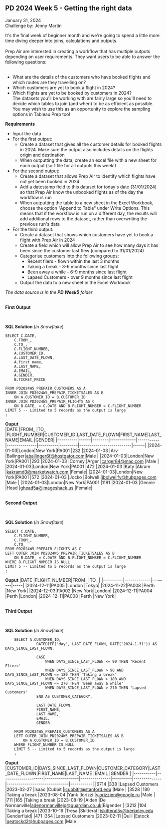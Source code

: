 **PD 2024 Week 5 - Getting the right data**
-------------------

January 31, 2024  
Challenge by: Jenny Martin  

It's the final week of beginner month and we're going to spend a little more time diving deeper into joins, calculations and outputs.   
<br>
Prep Air are interested in creating a workflow that has multiple outputs depending on user requirements. They want users to be able to answer the following questions:  
<br>
- What are the details of the customers who have booked flights and which routes are they travelling on?  
- Which customers are yet to book a flight in 2024?  
- Which flights are yet to be booked by customers in 2024?  
The datasets you'll be working with are fairly large so you'll need to decide which tables to join (and when) to be as efficient as possible. You may wish to use this as an opportunity to explore the sampling options in Tableau Prep too!  


**Requirements**
- Input the data
- For the first output:
  - Create a dataset that gives all the customer details for booked flights in 2024. Make sure the output also includes details on the flights origin and destination
  - When outputting the data, create an excel file with a new sheet for each output (so 1 file for all outputs this week!)
- For the second output:
  - Create a dataset that allows Prep Air to identify which flights have not yet been booked in 2024
  - Add a datestamp field to this dataset for today's date (31/01/2024) so that Prep Air know the unbooked flights as of the day the workflow is run
  - When outputting the table to a new sheet in the Excel Workbook, choose the option "Append to Table" under Write Options. This means that if the workflow is run on a different day, the results will add additional rows to the dataset, rather than overwriting the previous run's data
- For the third output:
  - Create a dataset that shows which customers have yet to book a flight with Prep Air in 2024
  - Create a field which will allow Prep Air to see how many days it has been since the customer last flew (compared to 31/01/2024)
  - Categorise customers into the following groups:
    - Recent fliers - flown within the last 3 months
    - Taking a break - 3-6 months since last flight
    - Been away a while - 6-9 months since last flight
    - Lapsed Customers - over 9 months since last flight
  - Output the data to a new sheet in the Excel Workbook

*The data source is in the **PD Week5** folder*
  <br>
  <br>



**First Output**  

<br>  

**SQL Solution** (*In Snowflake*)  


    SELECT C.DATE,
        C.FROM_,
        C.TO_,
        C.FLIGHT_NUMBER,
        A.CUSTOMER_ID,
        A.LAST_DATE_FLOWN,
        A.first_name,
        A.LAST_NAME,
        A.EMAIL,
        A.GENDER,
        B.TICKET_PRICE
        
    FROM PD2024W5_PREPAIR_CUSTOMERS AS A
    INNER JOIN PD2024W5_PREPAIR_TICKETSALES AS B
        ON A.CUSTOMER_ID = B.CUSTOMER_ID
    INNER JOIN PD2024W5_PREPAIR_FLIGHTS AS C
        ON B.DATE_ = C.DATE AND B.FLIGHT_NUMBER = C.FLIGHT_NUMBER
    LIMIT 5 -- Limited to 5 records as the output is large
    ;
        
**Ouput**  
|DATE      |FROM_ |TO_     |FLIGHT_NUMBER|CUSTOMER_ID|LAST_DATE_FLOWN|FIRST_NAME|LAST_NAME|EMAIL                     |GENDER|
|----------|------|--------|-------------|-----------|---------------|----------|---------|--------------------------|------|
|2024-01-03|London|New York|PA001        |232        |2024-01-03     |Arv       |Ballinger|aballinger6f@hostgator.com|Male  |
|2024-01-03|London|New York|PA001        |293        |2024-01-03     |Corney    |Arger    |carger84@mac.com          |Male  |
|2024-01-03|London|New York|PA001        |472        |2024-01-03     |Katy      |Akram    |kakramd3@marketwatch.com  |Female|
|2024-01-03|London|New York|PA001        |572        |2024-01-03     |Jocko     |Bolwell  |jbolwellfv@hubpages.com   |Male  |
|2024-01-03|London|New York|PA001        |1191       |2024-01-03     |Gennie    |Head     |ghead5a@imageshack.us     |Female|
<br>
<br>

**Second Output**  

<br>  

**SQL Solution** (*In Snowflake*)  


    SELECT C.DATE,
        C.FLIGHT_NUMBER,
        C.FROM_,
        C.TO_
    FROM PD2024W5_PREPAIR_FLIGHTS AS C
    LEFT OUTER JOIN PD2024W5_PREPAIR_TICKETSALES AS B
        ON B.DATE_ = C.DATE AND B.FLIGHT_NUMBER = C.FLIGHT_NUMBER
    WHERE B.FLIGHT_NUMBER IS NULL
    LIMIT 5 -- Limited to 5 records as the output is large
    ;
            
**Ouput** 
|DATE      |FLIGHT_NUMBER|FROM_   |TO_  |
|----------|-------------|--------|-----|
|2024-12-11|PA005        |London  |Tokyo|
|2024-11-22|PA008        |Perth   |New York|
|2024-12-03|PA002        |New York|London|
|2024-12-11|PA004        |Perth   |London|
|2024-12-11|PA008        |Perth   |New York|
<br>
<br>

**Third Output**  

<br>  

**SQL Solution** (*In Snowflake*)  


        SELECT A.CUSTOMER_ID,
                  DATEDIFF('day', LAST_DATE_FLOWN, DATE('2024-1-31')) AS DAYS_SINCE_LAST_FLOWN,
                  
                  CASE
                      WHEN DAYS_SINCE_LAST_FLOWN <= 90 THEN 'Recent Fliers'
                      WHEN DAYS_SINCE_LAST_FLOWN > 90 AND DAYS_SINCE_LAST_FLOWN <= 180 THEN 'Taking a break'
                      WHEN DAYS_SINCE_LAST_FLOWN > 180 AND DAYS_SINCE_LAST_FLOWN <= 270 THEN 'Been away a while'
                      WHEN DAYS_SINCE_LAST_FLOWN > 270 THEN 'Lapsed Customers'
                  END AS CUSTOMER_CATEGORY,
          
                  LAST_DATE_FLOWN,
                  FIRST_NAME,
                  LAST_NAME,
                  EMAIL,
                  GENDER
        
        FROM PD2024W5_PREPAIR_CUSTOMERS AS A
        LEFT OUTER JOIN PD2024W5_PREPAIR_TICKETSALES AS B
            ON A.CUSTOMER_ID = B.CUSTOMER_ID
        WHERE FLIGHT_NUMBER IS NULL
        LIMIT 5 -- Limited to 5 records as the output is large
        ;
        
**Ouput** 
|CUSTOMER_ID|DAYS_SINCE_LAST_FLOWN|CUSTOMER_CATEGORY|LAST_DATE_FLOWN|FIRST_NAME|LAST_NAME     |EMAIL                          |GENDER     |
|-----------|---------------------|-----------------|---------------|----------|--------------|-------------------------------|-----------|
|6714       |338                  |Lapsed Customers |2023-02-27     |Isaac     |Cubbit        |icubbitjt@stanford.edu         |Male       |
|3528       |180                  |Taking a break   |2023-08-04     |Yank      |Iorizzi       |yiorizzien@google.ru           |Male       |
|711        |165                  |Taking a break   |2023-08-19     |Alden     |De Normanville|adenormanvillejq@guardian.co.uk|Bigender   |
|3212       |104                  |Taking a break   |2023-10-19     |Tresa     |Skitteral     |tskitteral5v@berkeley.edu      |Genderfluid|
|471        |354                  |Lapsed Customers |2023-02-11     |Quill     |Eatock        |qeatockd2@hubpages.com         |Male       |


<br>
<br>




